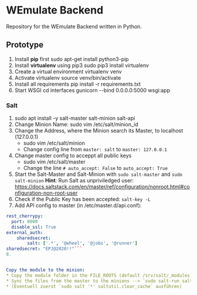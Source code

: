 # WEmulate Backend

Repository for the WEmulate Backend written in Python.

## Prototype
1. Install **pip** first
    sudo apt-get install python3-pip
2. Install **virtualenv** using pip3
    sudo pip3 install virtualenv 
3. Create a virtual environment 
    virtualenv venv 
4. Activate virtualenv
    source venv/bin/activate
5. Install all requirements
   pip install -r requirements.txt
6. Start WSGI
   cd interfaces
   gunicorn --bind 0.0.0.0:5000 wsgi:app 

### Salt
1. sudo apt install -y salt-master salt-minion salt-api
2. Change Minion Name: sudo vim /etc/salt/minion\_id
3. Change the Address, where the Minion search its Master, to localhost (127.0.0.1)
   * sudo vim /etc/salt/minion
   * Change config line from `master: salt` to `master: 127.0.0.1`
4. Change master config to acceppt all public keys
   * sudo vim /etc/salt/master
   * Change the line `# auto_accept: False` to `auto_accept: True`
5. Start the Salt-Master and Salt-Minion with `sudo salt-master` and `sudo salt-minion`
   **Hint**: Run Salt as unpriviledged user: https://docs.saltstack.com/en/master/ref/configuration/nonroot.html#configuration-non-root-user
6. Check if the Public Key has been accepted: `salt-key -L`
7. Add API config to master (in /etc/master.d/api.conf):
```yaml
rest_cherrypy:
  port: 8000
  disable_ssl: True
external_auth:
    sharedsecret:
        salt: ['.*', '@wheel', '@jobs', '@runner']
sharedsecret: "EPJ@2020!!"```
8.


Copy the module to the minion:
* Copy the module folder in the FILE_ROOTS (default /srv/salt/_modules)
* Sync the files from the master to the minions --> `sudo salt-run saltutil.sync_all`
* (Eventuell zuerst `sudo salt '*' saltutil.clear_cache` ausführen)
